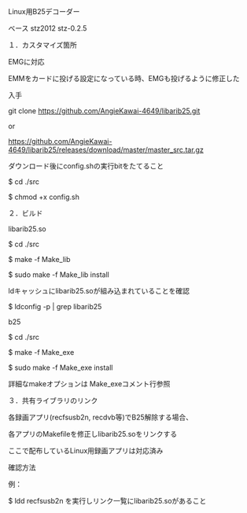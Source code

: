 Linux用B25デコーダー

ベース stz2012 stz-0.2.5

１．カスタマイズ箇所

EMGに対応
    
EMMをカードに投げる設定になっている時、EMGも投げるように修正した

入手

git clone https://github.com/AngieKawai-4649/libarib25.git

or

https://github.com/AngieKawai-4649/libarib25/releases/download/master/master_src.tar.gz

ダウンロード後にconfig.shの実行bitをたてること

$ cd ./src

$ chmod +x config.sh

２．ビルド
  
  libarib25.so
  
  $ cd ./src
  
  $ make -f Make_lib
  
  $ sudo make -f Make_lib install

  ldキャッシュにlibarib25.soが組み込まれていることを確認
  
  $ ldconfig -p | grep libarib25

  b25
  
  $ cd ./src
  
  $ make -f Make_exe
  
  $ sudo make -f Make_exe install
  
  詳細なmakeオプションは Make_exeコメント行参照

３．共有ライブラリのリンク

  各録画アプリ(recfsusb2n, recdvb等)でB25解除する場合、
  
  各アプリのMakefileを修正しlibarib25.soをリンクする
  
  ここで配布しているLinux用録画アプリは対応済み

  確認方法
  
  例： 
  
  $ ldd recfsusb2n を実行しリンク一覧にlibarib25.soがあること
